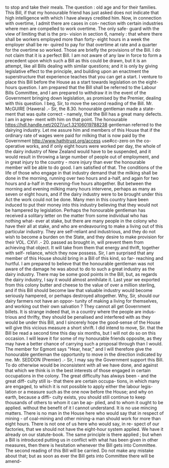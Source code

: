 to stop and take their meals. The question : old age and for their families. This Bill, if that my honourable friend has just asked does not indicate that high intelligence with which I have always credited him. Now, in connection with overtime, I admit there are cases in con- nection with certain industries where men are compelled to work overtime. The only safe- guard with the view of limiting that is the pro- vision in section 6, namely : that where there shall be workers employed more than forty- eight hours in a week the employer shall be re- quired to pay for that overtime at rate and a quarter for the overtime so worked. Those are briefly the provisions of the Bill. I do not claim that it is a perfect Bill. I am not aware of any law in force to form a precedent upon which such a Bill as this could be drawn, but it is an attempt, like all Bills dealing with similar questions; and it is only by giving legislative effect to the principle, and building upon an enactment the superstructure that experience teaches that you can get a start. I venture to place this Bill before the House as a start towards legislation on the eight-hours question. I am prepared that the Bill shall be referred to the Labour Bills Committee, and I am prepared to withdraw it in the event of the Government bringing down legislation, as promised by the Premier, dealing with this question. I beg, Sir, to move the second reading of the Bill. Mr. McGUIRE (Hawera) .- Sir, the 8.30. honourable gentleman made a state- ment that was quite correct - namely, that the Bill has a great many defects. I am in agree- ment with him on that point. The honourable https://hdl.handle.net/2027/uc1.32106019788238 gentleman referred to the dairying industry. Let me assure him and members of this House that if the ordinary rate of wages were paid for milking that is now paid by the Government http://www.hathitrust.org/access use#cc-zero on the co-operative works, and if only eight hours were worked per day, the whole of the dairy industry of New Zealand would have to be suspended, and it would result in throwing a large number of people out of employment, and in great injury to the country - more injury than ever the honourable member will be able to do good. I am satisfied of that. The conditions of the life of those who engage in that industry demand that the milking shall be done in the morning, running over two hours and a-half, and again for two hours and a-half in the evening-five hours altogether. But between the morning and evening milking many hours intervene, perhaps as many as seven or eight hours, and if the dairy industry were to be brought under this Act the work could not be done. Many men in this country have been induced to put their money into this industry believing that they would not be hampered by legislation. Perhaps the honourable gentleman has received a solitary letter on the matter from some individual who has nothing what- ever at stake, but there are many people in the colony who have their all at stake, and who are endeavouring to make a living out of this particular industry. They are self-reliant and industrious, and they do not wish to become a burden on the State, and they desire to make provision for their VOL. CXVI .- 20. passed as brought in, will prevent them from achieving that object. It will take from them that energy and thrift, together with self- reliance, which they now possess. Sir, I am surprised that any member of this House should bring in a Bill of this kind, so far- reaching and hurtful. I am prepared to believe that the honourable gentleman was not aware of the damage he was about to do to such a great industry as the dairy industry. There may be some good points in the Bill, but, as regards the dairy industry, I say it would almost annihilate it. Last year we exported from this colony butter and cheese to the value of over a million sterling, and if this Bill should become law that valuable industry would become seriously hampered, or perhaps destroyed altogether. Why, Sir, should our dairy farmers not have an oppor- tunity of making a living for themselves, and working out their own salvation ? They cannot all get Government billets. It is strange indeed that, in a country where the people are indus- trious and thrifty, they should be penalised and interfered with as they would be under this Bill, and I sincerely hope the good-sense of the House will give this vicious measure a short shrift. I did intend to move, Sir. that the Bill be read a second time this day six months, but I will not do so on this occasion. I will leave it for some of my honourable friends opposite, as they may have a better chance of carrying such a proposal through than I would. The member for Egmont says "Hear, hear," and I will therefore give the honourable gentleman the opportunity to move in the direction indicated by me. Mr. SEDDON (Premier) .- Sir, I may say the Government support this Bill. To do otherwise would be inconsistent with all we have done, and against that which we think is in the best interests of those engaged in certain occupations in the colony. The great difficulty has always been - and the great diff- culty still is- that there are certain occupa- tions, in which many are engaged, to which it is not possible to apply either the labour legis- lation or a measure such as the one now before the House; and why on earth, because a diffi- culty exists, you should still continue to keep thousands of others to whom it can be ap- plied, and to whom it ought to be applied. without the benefit of it I cannot understand. It is no use mincing matters. There is no man in the House here who would say that in respect of mining - of coal-mining and other mining-a man should work for more than eight hours. There is not one of us here who would say, in re- spect of our factories, that we should not have the eight-hour system applied. We have it already on our statute-book. The same principle is there applied ; but when a Bill is introduced putting us in conflict with what has been given in other measures, then there is hesitation whenever the Bill gets into Committee. The second reading of this Bill will be carried. Do not make any mistake about that; but as soon as ever the Bill gets into Committee there will be amend- 